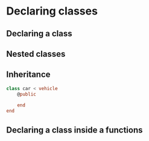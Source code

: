 # Declaring classes

## Declaring a class

## Nested classes

## Inheritance

```swift
class car < vehicle
    @public
        
    end
end
```

## Declaring a class inside a functions

